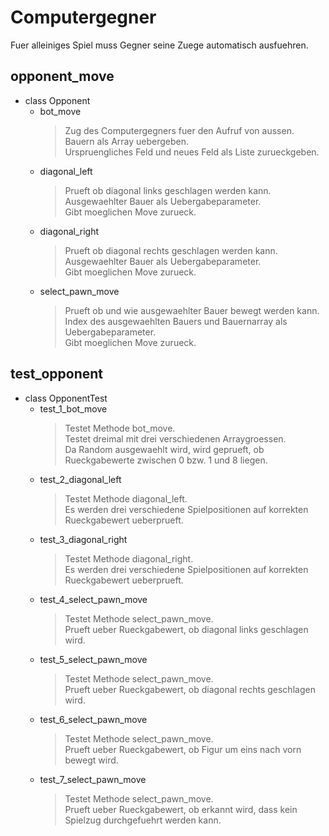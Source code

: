 # Computergegner

Fuer alleiniges Spiel muss Gegner seine Zuege automatisch ausfuehren.

## opponent_move

* class Opponent
    * bot_move
        >Zug des Computergegners fuer den Aufruf von aussen.\
        >Bauern als Array uebergeben.\
        >Urspruengliches Feld und neues Feld als Liste zurueckgeben.
    * diagonal_left
        >Prueft ob diagonal links geschlagen werden kann.\
        >Ausgewaehlter Bauer als Uebergabeparameter.\
        >Gibt moeglichen Move zurueck.
    * diagonal_right
        >Prueft ob diagonal rechts geschlagen werden kann.\
        >Ausgewaehlter Bauer als Uebergabeparameter.\
        >Gibt moeglichen Move zurueck.
    * select_pawn_move
        >Prueft ob und wie ausgewaehlter Bauer bewegt werden kann.\
        >Index des ausgewaehlten Bauers und Bauernarray als Uebergabeparameter.\
        >Gibt moeglichen Move zurueck.

## test_opponent

* class OpponentTest
    * test_1_bot_move
        >Testet Methode bot_move.\
        >Testet dreimal mit drei verschiedenen Arraygroessen.\
        >Da Random ausgewaehlt wird, wird geprueft, ob Rueckgabewerte zwischen 0 bzw. 1 und 8 liegen.
    * test_2_diagonal_left
        >Testet Methode diagonal_left.\
        >Es werden drei verschiedene Spielpositionen auf korrekten Rueckgabewert ueberprueft.
    * test_3_diagonal_right
        >Testet Methode diagonal_right.\
        >Es werden drei verschiedene Spielpositionen auf korrekten Rueckgabewert ueberprueft.
    * test_4_select_pawn_move
        >Testet Methode select_pawn_move.\
        >Prueft ueber Rueckgabewert, ob diagonal links geschlagen wird.
    * test_5_select_pawn_move
        >Testet Methode select_pawn_move.\
        >Prueft ueber Rueckgabewert, ob diagonal rechts geschlagen wird.
    * test_6_select_pawn_move
        >Testet Methode select_pawn_move.\
        >Prueft ueber Rueckgabewert, ob Figur um eins nach vorn bewegt wird.
    * test_7_select_pawn_move
        >Testet Methode select_pawn_move.\
        >Prueft ueber Rueckgabewert, ob erkannt wird, dass kein Spielzug durchgefuehrt werden kann.